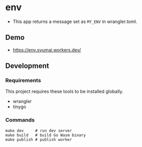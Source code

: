 # env

* This app returns a message set as `MY_ENV` in wrangler.toml.

## Demo

* https://env.syumai.workers.dev/

## Development

### Requirements

This project requires these tools to be installed globally.

* wrangler
* tinygo

### Commands

```
make dev     # run dev server
make build   # build Go Wasm binary
make publish # publish worker
```
